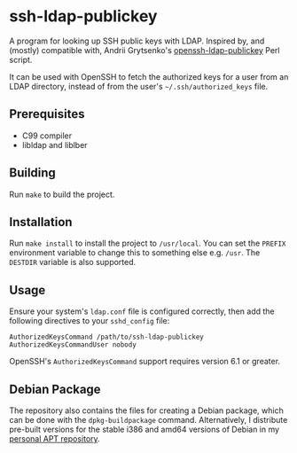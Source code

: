 ssh-ldap-publickey
==================

A program for looking up SSH public keys with LDAP. Inspired by, and (mostly)
compatible with, Andrii Grytsenko's [openssh-ldap-publickey][1] Perl script.

It can be used with OpenSSH to fetch the authorized keys for a user from an LDAP
directory, instead of from the user's `~/.ssh/authorized_keys` file.

Prerequisites
-------------

* C99 compiler
* libldap and liblber

Building
--------

Run `make` to build the project.

Installation
------------

Run `make install` to install the project to `/usr/local`. You can set the
`PREFIX` environment variable to change this to something else e.g. `/usr`. The
`DESTDIR` variable is also supported.

Usage
-----

Ensure your system's `ldap.conf` file is configured correctly, then add the
following directives to your `sshd_config` file:

    AuthorizedKeysCommand /path/to/ssh-ldap-publickey
    AuthorizedKeysCommandUser nobody

OpenSSH's `AuthorizedKeysCommand` support requires version 6.1 or greater.

Debian Package
--------------

The repository also contains the files for creating a Debian package, which can
be done with the `dpkg-buildpackage` command. Alternatively, I distribute
pre-built versions for the stable i386 and amd64 versions of Debian in my
[personal APT repository][2].

[1]: https://github.com/AndriiGrytsenko/openssh-ldap-publickey
[2]: http://grahamedgecombe.com/apt-repository
